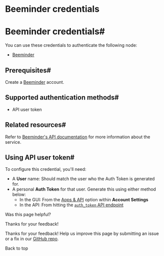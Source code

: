 # Beeminder credentials

[ ](https://github.com/n8n-io/n8n-docs/edit/main/docs/integrations/builtin/credentials/beeminder.md "Edit this page")

# Beeminder credentials#

You can use these credentials to authenticate the following node:

  * [Beeminder](../../app-nodes/n8n-nodes-base.beeminder/)



## Prerequisites#

Create a [Beeminder](https://www.beeminder.com/) account.

## Supported authentication methods#

  * API user token



## Related resources#

Refer to [Beeminder's API documentation](https://api.beeminder.com/#beeminder-api-reference) for more information about the service.

## Using API user token#

To configure this credential, you'll need:

  * A **User** name: Should match the user who the Auth Token is generated for.
  * A personal **Auth Token** for that user. Generate this using either method below:
    * In the GUI: From the [Apps & API](https://help.beeminder.com/article/110-apps-and-api#API-token) option within **Account Settings**
    * In the API: From hitting the [`auth_token` API endpoint](https://api.beeminder.com/#auth)

Was this page helpful? 

Thanks for your feedback! 

Thanks for your feedback! Help us improve this page by submitting an issue or a fix in our [GitHub repo](https://github.com/n8n-io/n8n-docs). 

Back to top 
